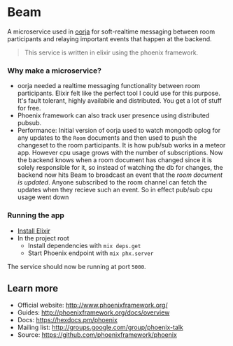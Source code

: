 # Beam
A microservice used in [oorja](https://github.com/akshayKMR/oorja) for soft-realtime messaging between room participants and relaying important events that happen at the backend.

> This service is written in elixir using the phoenix framework.

### Why make a microservice?
- oorja needed a realtime messaging functionality between room participants. Elixir felt like the perfect tool I could use for this purpose. It's fault tolerant, highly availabile and distributed. You get a lot of stuff for free.
- Phoenix framework can also track user presence using distributed pubsub.
- Performance: Initial version of oorja used to watch mongodb oplog for any updates to the `Room` documents and then used to push the changeset to the room participants. It is how pub/sub works in a meteor app. However cpu usage grows with the number of subscriptions. Now the backend knows when a room document has changed since it is solely responsible for it, so instead of watching the db for changes, the backend now hits Beam to broadcast an event that the *room document is updated*. Anyone subscribed to the room channel can fetch the updates when they recieve such an event. So in effect pub/sub cpu usage went down


### Running the app
- [Install Elixir](https://elixir-lang.org/install.html)
- In the project root
  - Install dependencies with `mix deps.get`
  - Start Phoenix endpoint with `mix phx.server`

The service should now be running at port `5000`.

  

## Learn more

  * Official website: http://www.phoenixframework.org/
  * Guides: http://phoenixframework.org/docs/overview
  * Docs: https://hexdocs.pm/phoenix
  * Mailing list: http://groups.google.com/group/phoenix-talk
  * Source: https://github.com/phoenixframework/phoenix
